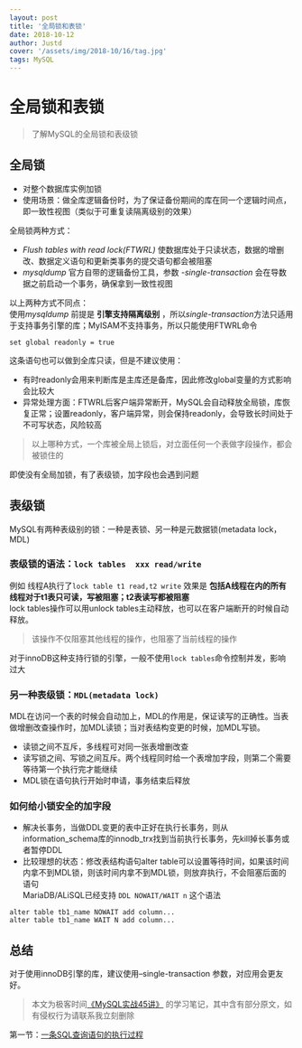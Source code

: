 ```yaml
---
layout: post
title: '全局锁和表锁'
date: 2018-10-12
author: Justd
cover: '/assets/img/2018-10/16/tag.jpg'
tags: MySQL   
---
```

# 全局锁和表锁
>了解MySQL的全局锁和表级锁   

## 全局锁   
- 对整个数据库实例加锁   
- 使用场景：做全库逻辑备份时，为了保证备份期间的库在同一个逻辑时间点，即一致性视图（类似于可重复读隔离级别的效果）

全局锁两种方式：      

- *Flush tables with read lock(FTWRL)* 使数据库处于只读状态，数据的增删改、数据定义语句和更新类事务的提交语句都会被阻塞   
- *mysqldump* 官方自带的逻辑备份工具，参数 *-single-transaction* 会在导数据之前启动一个事务，确保拿到一致性视图    

以上两种方式不同点：    
   使用*mysqldump* 前提是 **引擎支持隔离级别** ，所以*single-transaction*方法只适用于支持事务引擎的库；MyISAM不支持事务，所以只能使用FTWRL命令    

``` mysql
set global readonly = true 
```
这条语句也可以做到全库只读，但是不建议使用：   
- 有时readonly会用来判断库是主库还是备库，因此修改global变量的方式影响会比较大    
- 异常处理方面：FTWRL后客户端异常断开，MySQL会自动释放全局锁，库恢复正常；设置readonly，客户端异常，则会保持readonly，会导致长时间处于不可写状态，风险较高    
  
>以上哪种方式，一个库被全局上锁后，对立面任何一个表做字段操作，都会被锁住的     

即使没有全局加锁，有了表级锁，加字段也会遇到问题    
## 表级锁   
MySQL有两种表级别的锁：一种是表锁、另一种是元数据锁(metadata lock，MDL)   

### 表级锁的语法：`lock tables  xxx read/write`         
 例如  线程A执行了`lock table t1 read,t2 write` 效果是 **包括A线程在内的所有线程对于t1表只可读，写被阻塞；t2表读写都被阻塞**   
lock tables操作可以用unlock tables主动释放，也可以在客户端断开的时候自动释放。
>该操作不仅阻塞其他线程的操作，也阻塞了当前线程的操作   

对于innoDB这种支持行锁的引擎，一般不使用`lock tables`命令控制并发，影响过大   

### 另一种表级锁：`MDL(metadata lock)`    
MDL在访问一个表的时候会自动加上，MDL的作用是，保证读写的正确性。当表做增删改查操作时，加MDL读锁；当对表结构变更的时候，加MDL写锁。   

- 读锁之间不互斥，多线程可对同一张表增删改查   
- 读写锁之间、写锁之间互斥。两个线程同时给一个表增加字段，则第二个需要等待第一个执行完才能继续   
- MDL锁在语句执行开始时申请，事务结束后释放    


### 如何给小锁安全的加字段
-  解决长事务，当做DDL变更的表中正好在执行长事务，则从information_schema库的innodb_trx找到当前执行长事务，先kill掉长事务或者暂停DDL   
- 比较理想的状态：修改表结构语句alter table可以设置等待时间，如果该时间内拿不到MDL锁，则该时间内拿不到MDL锁，则放弃执行，不会阻塞后面的语句   
  MariaDB/ALiSQL已经支持 `DDL NOWAIT/WAIT n` 这个语法
```MYSQL 
alter table tb1_name NOWAIT add column...
alter table tb1_name WAIT N add column...   
```   


## 总结    
对于使用innoDB引擎的库，建议使用–single-transaction 参数，对应用会更友好。


>本文为极客时间[《MySQL实战45讲》](http://gk.link/a/101tc) 的学习笔记，其中含有部分原文，如有侵权行为请联系我立刻删除   

第一节：[一条SQL查询语句的执行过程](https://justed.github.io/2018/11/14/MySQL-select.html)